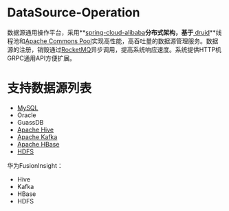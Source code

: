 # DataSource-Operation

数据源通用操作平台，采用**[spring-cloud-alibaba](https://github.com/alibaba/spring-cloud-alibaba)**分布式架构，基于**[ druid](https://github.com/alibaba/druid)**线程池和[Apache Commons Pool](https://commons.apache.org/pool/)实现高性能，高吞吐量的数据源管理服务。数据源的注册，销毁通过[RocketMQ](http://rocketmq.apache.org/)异步调用，提高系统响应速度。系统提供HTTP机GRPC通用API方便扩展。

# 支持数据源列表

- [MySQL](https://www.mysql.com/cn/)
- Oracle
- GuassDB
- [Apache Hive](https://hive.apache.org/)
- [Apache Kafka](https://kafka.apache.org/)
- [Apache HBase](https://hbase.apache.org/)
- [HDFS](https://hadoop.apache.org/docs/r1.2.1/hdfs_design.html)

华为FusionInsight：

- Hive
- Kafka
- HBase
- HDFS

